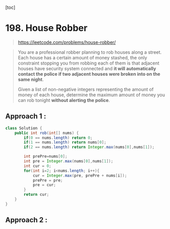[toc]

#  198. House Robber

> https://leetcode.com/problems/house-robber/

> You are a professional robber planning to rob houses along a street. Each house has a certain amount of money stashed, the only constraint stopping you from robbing each of them is that adjacent houses have security system connected and **it will automatically contact the police if two adjacent houses were broken into on the same night**.
>
> Given a list of non-negative integers representing the amount of money of each house, determine the maximum amount of money you can rob tonight **without alerting the police**.

## Approach 1 : 

```JAVA
class Solution {
    public int rob(int[] nums) {
        if(0 == nums.length) return 0;
        if(1 == nums.length) return nums[0];
        if(2 == nums.length) return Integer.max(nums[0],nums[1]);

        int prePre=nums[0];
        int pre = Integer.max(nums[0],nums[1]);
        int cur = 0;
        for(int i=2; i<nums.length; i++){
            cur = Integer.max(pre, prePre + nums[i]);
            prePre = pre;
            pre = cur;
        }
        return cur;
    }
}
```
>

## Approach 2 : 

```

```

> 